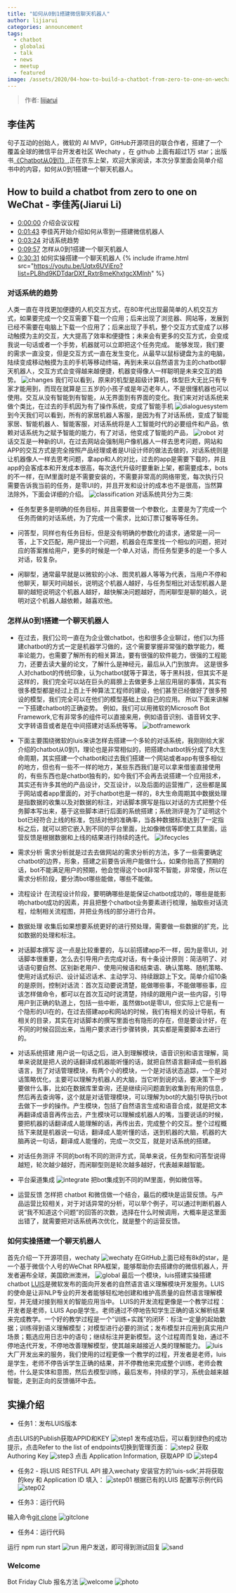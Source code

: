 ```yaml
---
title: "如何从0到1搭建微信聊天机器人" 
author: lijiarui
categories: announcement
tags:
  - chatbot
  - globalai
  - talk
  - news
  - meetup
  - featured
image: /assets/2020/04-how-to-build-a-chatbot-from-zero-to-one-on-wechaty/homepage.webp
---
```


> 作者: [lijiarui](https://github.com/lijiarui/)

## 李佳芮

句子互动的创始人，微软的 AI MVP，GitHub开源项目的联合作者，搭建了一个覆盖全球的微信平台开发者社区 Wechaty ，在 github 上面有超过1万 star；出版书[《Chatbot从0到1》](https://item.jd.com/12630213.html),正在京东上架，欢迎大家阅读，本次分享里面会简单介绍书中的内容，如何从0到1搭建一个聊天机器人。

## How to build a chatbot from zero to one on WeChat - 李佳芮(Jiarui Li)

- [0:00:00](https://youtu.be/Uqtx6UViEro?list=PL8hd9KDTdarDXf_Rxtr8meKhxtgcXMInh) 介绍会议议程
- [0:01:43](https://youtu.be/Uqtx6UViEro?list=PL8hd9KDTdarDXf_Rxtr8meKhxtgcXMInh&t=103) 李佳芮开始介绍如何从零到一搭建微信机器人
- [0:03:24](https://youtu.be/Uqtx6UViEro?list=PL8hd9KDTdarDXf_Rxtr8meKhxtgcXMInh&t=204) 对话系统趋势
- [0:09:57](https://youtu.be/Uqtx6UViEro?list=PL8hd9KDTdarDXf_Rxtr8meKhxtgcXMInh&t=597) 怎样从0到1搭建一个聊天机器人
- [0:30:31](https://youtu.be/Uqtx6UViEro?list=PL8hd9KDTdarDXf_Rxtr8meKhxtgcXMInh&t=2354) 如何实操搭建一个聊天机器人
{% include iframe.html src="https://youtu.be/Uqtx6UViEro?list=PL8hd9KDTdarDXf_Rxtr8meKhxtgcXMInh" %}

### 对话系统的趋势

人类一直在寻找更加便捷的人机交互方式，在80年代出现最简单的人机交互方式，如果要完成一个交互需要下载一个应用；后来出现了浏览器、网站等，发展到已经不需要在电脑上下载一个应用了；后来出现了手机，整个交互方式变成了以移动触摸为主的交互，大大提高了效率和便捷性；未来会有更多的交互方式，会变成我说一句话或者一个手势，机器就可以立即把这个任务完成。
能够发现，我们要的需求一直没变，但是交互方式一直在发生变化，从最早以鼠标键盘为主的电脑，陆续变成移动触摸为主的手机等移动终端，再到未来以自然语言为主的chatbot聊天机器人，交互方式会变得越来越便捷，机器变得像人一样聪明是未来交互的趋势。
![changes](/assets/2020/04-how-to-build-a-chatbot-from-zero-to-one-on-wechaty/changes.webp)
我们可以看到，原来的机型是超级计算机，体型巨大无比只有专家才能用到，而现在就算是三五岁的小孩子或是年迈老年人，不是很懂机器也可以使用。交互从没有智能到有智能，从无界面到有界面的变化。我们来对对话系统来做个类比，在过去的手机因为有了操作系统，变成了智能手机
![dialoguesystem](/assets/2020/04-how-to-build-a-chatbot-from-zero-to-one-on-wechaty/dialoguesystem.webp)
到今天我们可以看到，所有的家居机器人客服，是因为有了对话系统，变成了智能家居、智能机器人、智能客服，对话系统将是人工智能时代的必要组件和产品，依赖对话系统为之赋予智能的能力，有了对话，他变成了智能的产品，
![robot](/assets/2020/04-how-to-build-a-chatbot-from-zero-to-one-on-wechaty/robot.webp)
对话交互是一种新的UI，在过去网站会强制用户像机器人一样去思考问题，网站和APP的交互方式是完全按照产品经理或者是UI设计师的做法去做的，对话系统则是让机器像人一样去思考问题，拿app和人的对比，过去的app是需要下载的，并且app的会客成本和开发成本很高，每次迭代升级时要重新上架，都需要成本，bots的不一样，在IM里面时是不需要安装的，不需要非常高的网络带宽，每次执行只需要告诉我当前的任务，是零UI的，并且开发和设计的成本也不是很高，当然算法除外，下面会详细的介绍。
![classification](/assets/2020/04-how-to-build-a-chatbot-from-zero-to-one-on-wechaty/classification.webp)
对话系统共分为三类:

- 任务型更多是明确的任务目标，并且需要做一个参数化，主要是为了完成一个任务而做的对话系统，为了完成一个需求，比如订票订餐等等任务。

- 问答型，同样也有任务目标，但是没有明确的参数化的请求，通常是一问一答，上下文匹配，用户提出一个问题，机器会在库里找一个相似的问题，把对应的答案推给用户，更多的时候是一个单人对话，而任务型更多的是一个多人对话，较复杂。

- 闲聊型，通常最早就是以微软的小冰、图灵机器人等等为代表，当用户不停和他聊天，聊天时间越长，说明这个机器人越好，与任务型相比对话型机器人是聊的越短说明这个机器人越好，越快解决问题越好，而闲聊型是聊的越久，说明对这个机器人越依赖，越喜欢他。

### 怎样从0到1搭建一个聊天机器人

- 在过去，我们公司一直在为企业做chatbot，也和很多企业聊过，他们以为搭建chatbot的方式一定是机器学习做的，这个需要掌握非常强的数学能力，概率论能力，也需要了解所有的相关算法，要有很强的软件能力，很强的工程能力，还要去读大量的论文，了解什么是神经元，最后从入门到放弃。
这是很多人对chatbot的传统印象，认为chatbot就等于算法，等于黑科技，但其实不是这样的，我们完全可以站在巨头的肩膀上去做更多上层应用层的事情，其实有很多模型都是经过上百上千种算法工程师的建设，他们甚至已经做好了很多预设的模型，我们完全可以在他们的模型基础上做自己的应用。
所以下面来讲解一下搭建chatbot的正确姿势。
例如，我们可以用微软的Microsoft Bot Framework,它有非常多的组件可以直接来用，例如语音识别、语音转文字、文字转语音或者是在中间搭建对话系统等等。
![botframework](/assets/2020/04-how-to-build-a-chatbot-from-zero-to-one-on-wechaty/botframework.webp)
- 下面主要围绕微软的luis来讲怎样去搭建一个多轮的对话系统，我刚刚给大家介绍的chatbot从0到1，理论也是非常相似的，把搭建chatbot拆分成了8大生命周期，其实搭建一个chatbot和过去我们搭建一个网站或者app有很多相似的地方，但也有一些不一样的地方，某些东西我们是可以拿来借鉴直接使用的，有些东西也是chatbot独有的，如今我们不会再去说搭建一个应用技术，其实还有许多其他的产品设计，交互设计，以及后面的运营推广，这些都是属于网站或者app里面的，对于chatbot也是一样的，8大生命周期其中数据处理是指数据的收集以及对数据的标注，对话脚本撰写是指以对话的方式把整个任务脚本写出来，基于这些脚本进行后面的系统搭建；系统测评是为了证明这个bot已经符合上线的标准，包括对他的准确率，当各种数据标准达到了一定指标之后，就可以把它嵌入到不同的平台里面，比如像微信等即使工具里面，运营反馈是根据数据和上线的结果进行持续的迭代。
![lifecycles](/assets/2020/04-how-to-build-a-chatbot-from-zero-to-one-on-wechaty/lifecycles.webp)

- 需求分析
需求分析就是过去去做网站的需求分析的方法，多了一些需要确定chatbot的边界，形象，搭建之前要告诉用户能做什么，如果你抬高了预期的话，bot不能满足用户的预期，他会觉得这个bot非常不智能，非常傻，所以在需求分析阶段，要分清bot哪些能做，哪些不能做。

- 流程设计
在流程设计阶段，要明确哪些是能保证chatbot成功的，哪些是能影响chatbot成功的因素，并且把整个chatbot业务要素进行梳理，抽取些对话流程，绘制相关流程图，并把业务线的部分进行合并。

- 数据处理
收集后如果想要系统更好的进行预处理，需要做一些数据的扩充，比如数据的处理和标注。

- 对话脚本撰写
这一点是比较重要的，与以前搭建app不一样，因为是零UI，对话脚本很重要，怎么去引导用户去完成对话，有十条设计原则：简洁明了、对话语句要自然、区别新老用户、使用问候语和结束语、确认策略、随机策略、使用对话式标识、设计延迟话术、主动学习、持续跟踪上下文。简单介绍10条的是原则，控制对话流：首次互动要说清楚，能做哪些事，不能做哪些事，应该怎样做命令，都可以在首次互动时说清楚，持续的跟用户说一些内容，引导用户到正确的轨道上，包括一些中断，虽然做bot是零UI，但实际上它是有一个隐形的UI在的，在过去搭建app和网站的时候，我们有相关的设计导航，有相关的目录，其实在对话脚本的撰写里面也有隐形的存在，但是要设计好，在不同的时候召回出来，当用户要求进行步骤转换，其实都是需要脚本去进行的。

- 对话系统搭建
用户说一句话之后，进入到理解模块，语音识别和语言理解，简单来说就是把人说的话翻译成机器能听懂的话，就把自然语言翻译成一些机器语言，到了对话管理模块，有两个小的模块，一个是对话状态追踪，一个是对话策略优化，主要可以理解为机器人的大脑，当它听到说的话，要决策下一步要做什么事，比如在数据库里查询，还是继续问问题直到收集到有用的信息，然后再去查询等，这个就是对话管理模块，可以理解为bot的大脑引导执行bot去做下一步的操作。产生模块，包括了自然语言生成和语音合成，就是把文本再翻译成语音再传出去，产生模块可以理解成机器人的嘴，当要说话的时候，要把机器的话翻译成人能理解的话，再传出去，完成整个的交互。整个过程概括下来就是机器说一句话，翻译成人能听懂的话，送到机器的大脑，机器的大脑再说一句话，翻译成人能懂的，完成一次交互，就是对话系统的搭建。

- 对话任务测评
不同的bot有不同的测评方式，简单来说，任务型和问答型说得越短，轮次越少越好，而闲聊型则是轮次越多越好，代表越来越智能。

- 平台渠道集成
![integrate](/assets/2020/04-how-to-build-a-chatbot-from-zero-to-one-on-wechaty/integrate.webp)
把bot集成到不同的IM里面，例如微信等。

- 运营反馈
怎样把 chatbot 和微信做一个结合，最后的模块是运营反馈。与产品运营比较相关，对于对话异常的分析，可以举个例子，可以通过判断机器人说“我不知道这个问题”的回答的次数，选择在什么时候调用，大概率是这里面出错了，就需要把对话系统再次优化，就是整个的运营反馈。

### 如何实操搭建一个聊天机器人

首先介绍一下开源项目，wechaty
![wechaty](/assets/2020/04-how-to-build-a-chatbot-from-zero-to-one-on-wechaty/wechaty.webp)
在GitHub上面已经有8k的star，是一个基于微信个人号的WeChat RPA框架，能够帮助你去搭建你的微信机器人，开发者遍布全球，美国欧洲澳洲，
![global](/assets/2020/04-how-to-build-a-chatbot-from-zero-to-one-on-wechaty/global.webp)
最后一个模块，luis搭建实操搭建chatbot
[LUIS](https://www.luis.ai)是微软发布的面向开发者的自然语言语义理解模块开发服务。LUIS的使命是让非NLP专业的开发者能够轻松地创建和维护高质量的自然语言理解模型，并无缝对接到相关的智能应用当中。
LUIS的开发流程更像是一个教学过程：开发者是老师，LUIS App是学生。老师通过不停地告知学生正确的语义解析结果来完成教学。一个好的教学过程是一个“训练+实践”的闭环：标注一定量的起始数据；训练得到语义理解模型；对模型进行必要的测试；发布模型并应用到真实用户场景；甄选应用日志中的语句；继续标注并更新模型。这个过程周而复始，通过不停地迭代开发，不停地改善理解模型，使其越来越接近人类的理解能力。
![luis](/assets/2020/04-how-to-build-a-chatbot-from-zero-to-one-on-wechaty/luis.webp)
大厂开发出来的服务，我们使用的过程更像一个教学的过程，开发者是老师，luis是学生，老师不停告诉学生正确的结果，并不停教他来完成整个训练，老师会教他，什么是实体和意图，然后去模型训练，最后发布，持续的学习，系统会越来越智能，走到正向的反馈循环中去。

## 实操介绍

- 任务1：发布LUIS版本

点击LUIS的Publish获取APPID和KEY
![step1](/assets/2020/04-how-to-build-a-chatbot-from-zero-to-one-on-wechaty/step1.webp)
发布成功后，可以看到绿色的成功提示，点击Refer to the list of endpoints切换到管理页面：
![step2](/assets/2020/04-how-to-build-a-chatbot-from-zero-to-one-on-wechaty/step2.webp)
获取Authoring Key
![step3](/assets/2020/04-how-to-build-a-chatbot-from-zero-to-one-on-wechaty/step3.webp)
点击 Application Information, 获取APP ID
![step4](/assets/2020/04-how-to-build-a-chatbot-from-zero-to-one-on-wechaty/step4.webp)

- 任务2 - 将LUIS RESTFUL API 接入wechaty
安装官方的’luis-sdk’,并将获取的key 和 Application ID 填入：
![step01](/assets/2020/04-how-to-build-a-chatbot-from-zero-to-one-on-wechaty/step01.webp)
根据已有的LUIS 配置写示例代码
![step02](/assets/2020/04-how-to-build-a-chatbot-from-zero-to-one-on-wechaty/step02.webp)

- 任务3：运行代码

输入命令[git clone](https://github.com/lijiarui/chatbot-zero-to-one)
![gitclone](/assets/2020/04-how-to-build-a-chatbot-from-zero-to-one-on-wechaty/gitclone.webp)

- 任务4：运行代码

运行 npm run start
![run](/assets/2020/04-how-to-build-a-chatbot-from-zero-to-one-on-wechaty/run.webp)
用户发送，即可得到测试回复
![sand](/assets/2020/04-how-to-build-a-chatbot-from-zero-to-one-on-wechaty/sand.webp)

### Welcome

Bot Friday Club 报名方法
![welcome](/assets/2020/04-how-to-build-a-chatbot-from-zero-to-one-on-wechaty/welcome.webp)
![photo](/assets/2020/04-how-to-build-a-chatbot-from-zero-to-one-on-wechaty/photo.webp)
